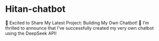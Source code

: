 # Hitan-chatbot
🚀 Excited to Share My Latest Project: Building My Own Chatbot! 🤖  I’m thrilled to announce that I’ve successfully created my very own chatbot using the DeepSeek API! 
